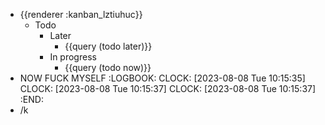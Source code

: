 - {{renderer :kanban_lztiuhuc}}
	- Todo
		- Later
			- {{query (todo later)}}
		- In progress
			- {{query (todo now)}}
- NOW FUCK MYSELF
  :LOGBOOK:
  CLOCK: [2023-08-08 Tue 10:15:35]
  CLOCK: [2023-08-08 Tue 10:15:37]
  CLOCK: [2023-08-08 Tue 10:15:37]
  :END:
- /k